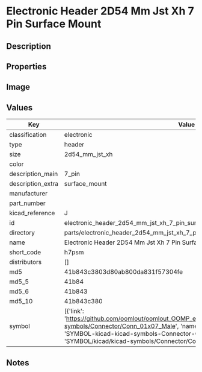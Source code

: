# Electronic Header 2D54 Mm Jst Xh 7 Pin Surface Mount

## Description

## Properties


## Image


## Values

| Key | Value |
| --- | --- |
| classification | electronic |
| type | header |
| size | 2d54_mm_jst_xh |
| color |  |
| description_main | 7_pin |
| description_extra | surface_mount |
| manufacturer |  |
| part_number |  |
| kicad_reference | J |
| id | electronic_header_2d54_mm_jst_xh_7_pin_surface_mount |
| directory | parts/electronic_header_2d54_mm_jst_xh_7_pin_surface_mount |
| name | Electronic Header 2D54 Mm Jst Xh 7 Pin Surface Mount |
| short_code | h7psm |
| distributors | [] |
| md5 | 41b843c3803d80ab800da831f57304fe |
| md5_5 | 41b84 |
| md5_6 | 41b843 |
| md5_10 | 41b843c380 |
| symbol | [{'link': 'https://github.com/oomlout/oomlout_OOMP_eda_V2/tree/main/SYMBOL/kicad/kicad-symbols/Connector/Conn_01x07_Male', 'name': 'Connector : Conn_01x07_Male', 'id': 'SYMBOL-kicad-kicad-symbols-Connector-Conn_01x07_Male', 'directory': 'SYMBOL/kicad/kicad-symbols/Connector/Conn_01x07_Male/'}] |

## Notes

